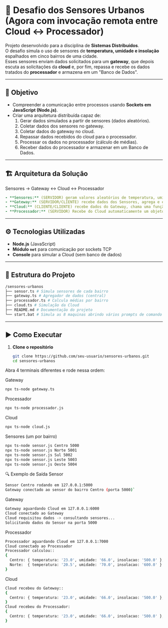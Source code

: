 # 🌆 Desafio dos Sensores Urbanos (Agora com invocação remota entre Cloud <-> Processador)

Projeto desenvolvido para a disciplina de **Sistemas Distribuídos**.  
O desafio simula o uso de sensores de **temperatura, umidade e insolação** espalhados em cinco bairros de uma cidade.  
Esses sensores enviam dados solicitados para um **gateway**, que depois escuta as solicitações da **cloud** e, por fim, repassa e recebe os dados tratados do **processador** e armazena em um "Banco de Dados".

---

## 📌 Objetivo
- Compreender a comunicação entre processos usando **Sockets em JavaScript (Node.js)**.  
- Criar uma arquitetura distribuída capaz de:
  1. Gerar dados simulados a partir de sensores (dados aleatórios).  
  2. Coletar dados dos sensores no gateway.
  3. Coletar dados do gateway no cloud.
  4. Repassar dados recebidos do cloud para o processador.
  5. Processar os dados no processador (cálculo de médias).  
  6. Receber dados do processador e armazenar em um Banco de Dados.

---

## 🏗️ Arquitetura da Solução

Sensores → Gateway ↔ Cloud ↔ Processador

```yaml
- **Sensores:** (SERVIDOR) geram valores aleatórios de temperatura, umidade e insolação.  
- **Gateway:** (SERVIDOR/CLIENTE) recebe dados dos Sensores, agrega e envia ao cloud quando solicitado.    
- **Cloud:** (CLIENTE/CLIENTE) recebe dados do Gateway, chama uma função remota do Processador como se fosse local. O gRPC cuida de enviar pela rede, serializar, deserializar e validar. A resposta já vem pronta (response.medias), e grava os resultados em dados_cloud.txt
- **Processador:** (SERVIDOR) Recebe do Cloud automaticamente um objeto call.request.dados já convertido e validado. Chama a função calcularMedias. Retorna o resultado diretamente via callback.
```

---

## ⚙️ Tecnologias Utilizadas
- **Node.js** (JavaScript)  
- **Módulo `net`** para comunicação por sockets TCP  
- **Console** para simular a Cloud (sem banco de dados)  

---

## 📂 Estrutura do Projeto

```bash
/sensores-urbanos
├── sensor.ts # Simula sensores de cada bairro
├── gateway.ts # Agregador de dados (central)
├── processador.ts # Calcula médias por bairro
├── cloud.ts # Simulação da Cloud
├── README.md # Documentação do projeto
└── start.bat # Simula as 8 maquinas abrindo vários prompts de comando (Por favor não se assuste 👻😂)
```

---

## ▶️ Como Executar

1. **Clone o repositório**  
   ```bash
   git clone https://github.com/seu-usuario/sensores-urbanos.git
   cd sensores-urbanos
   ```
Abra 4 terminais diferentes e rode nessa ordem:

Gateway

```bash
npx ts-node gateway.ts
```

Processador
```bash
npx ts-node processador.js
```

Cloud
```bash
npx ts-node cloud.js
```

Sensores (um por bairro)
```bash
npx ts-node sensor.js Centro 5000
npx ts-node sensor.js Norte 5001
npx ts-node sensor.js Sul 5002
npx ts-node sensor.js Leste 5003
npx ts-node sensor.js Oeste 5004
```

🔍 Exemplo de Saída
Sensor
```bash
Sensor Centro rodando em 127.0.0.1:5000
Gateway conectado ao sensor do bairro Centro (porta 5000)`
```

Gateway
```bash
Gateway aguardando Cloud em 127.0.0.1:6000
Cloud conectado ao Gateway
Cloud requisitou dados -> consultando sensores...
Solicitando dados do Sensor na porta 5000
```

Processador
```bash
Processador aguardando Cloud em 127.0.0.1:7000
Cloud conectado ao Processador
Processador calculou::
{
  Centro: { temperatura: '23.0', umidade: '66.0', insolacao: '500.0' },
  Norte:  { temperatura: '20.5', umidade: '70.0', insolacao: '600.0' }
}
```

Cloud
```bash
Cloud recebeu do Gateway::
{
  Centro: { temperatura: '23.0', umidade: '66.0', insolacao: '500.0' },
}
Cloud recebeu do Processador:
{
  Centro: { temperatura: '23.0', umidade: '66.0', insolacao: '500.0' },
}
```